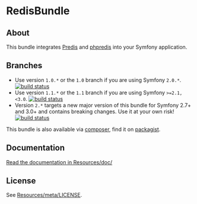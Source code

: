 # RedisBundle #

## About ##

This bundle integrates [Predis](https://github.com/nrk/predis) and [phpredis](https://github.com/nicolasff/phpredis) into your Symfony application.

## Branches ##

* Use version `1.0.*` or the `1.0` branch if you are using Symfony `2.0.*`. [![build status](https://secure.travis-ci.org/snc/SncRedisBundle.png?branch=1.0)](https://secure.travis-ci.org/snc/SncRedisBundle)
* Use version `1.1.*` or the `1.1` branch if you are using Symfony `>=2.1,<3.0`. [![build status](https://secure.travis-ci.org/snc/SncRedisBundle.png?branch=1.1)](https://secure.travis-ci.org/snc/SncRedisBundle)
* Version `2.*` targets a new major version of this bundle for Symfony 2.7+ and 3.0+ and contains breaking changes. Use it at your own risk! [![build status](https://secure.travis-ci.org/snc/SncRedisBundle.png?branch=master)](https://secure.travis-ci.org/snc/SncRedisBundle)

This bundle is also available via [composer](https://github.com/composer/composer), find it on [packagist](http://packagist.org/packages/snc/redis-bundle).

## Documentation ##

[Read the documentation in Resources/doc/](https://github.com/snc/SncRedisBundle/blob/master/Resources/doc/index.md)

## License ##

See [Resources/meta/LICENSE](https://github.com/snc/SncRedisBundle/blob/master/Resources/meta/LICENSE).
